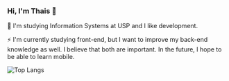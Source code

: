 ### Hi, I'm Thais 👋

🌱 I'm studying Information Systems at USP and I like development.

⚡ I'm currently studying front-end, but I want to improve my back-end knowledge as well. I believe that both are important. In the future, I hope to be able to learn mobile.

<!--
**thatarocket/thatarocket** is a ✨ _special_ ✨ repository because its `README.md` (this file) appears on your GitHub profile.

Here are some ideas to get you started:

- 🔭 I’m currently working on ...
- 🌱 I’m currently learning ...
- 👯 I’m looking to collaborate on ...
- 🤔 I’m looking for help with ...
- 💬 Ask me about ...
- 📫 How to reach me: ...
- 😄 Pronouns: ...
- ⚡ Fun fact: ...
-->

![Top Langs](https://github-readme-stats.vercel.app/api/top-langs/?username=thatarocket&count_private=true&layout=compact&theme=aura   )
